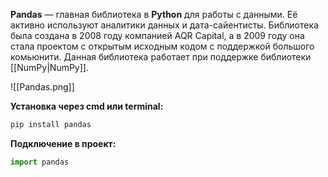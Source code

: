 **Pandas** — главная библиотека в **Python** для работы с данными. Её активно используют аналитики данных и дата-сайентисты. Библиотека была создана в 2008 году компанией AQR Capital, а в 2009 году она стала проектом с открытым исходным кодом с поддержкой большого комьюнити. Данная библиотека работает при поддержке библиотеки [[NumPy|NumPy]].

![[Pandas.png]]

**Установка через cmd или terminal:**

```Python
pip install pandas
```

**Подключение в проект:**

```Python
import pandas
```
